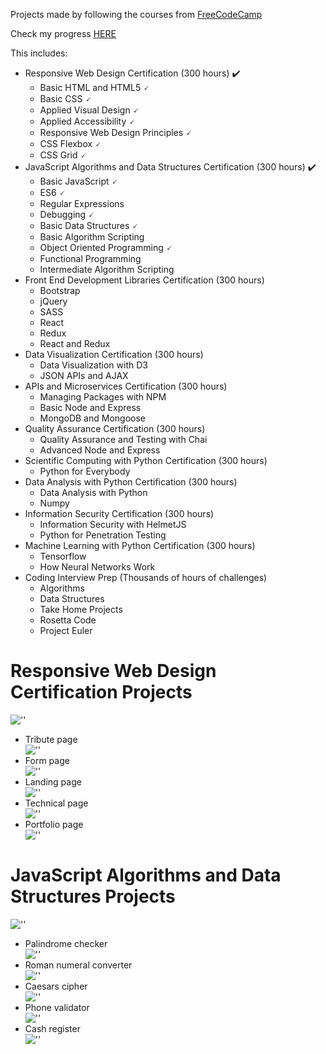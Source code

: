 Projects made by following the courses from [FreeCodeCamp](https://www.freecodecamp.org)

Check my progress [HERE](https://www.freecodecamp.org/madalinaeleonorag)

This includes:
* Responsive Web Design Certification (300 hours) ✔️
  * Basic HTML and HTML5 🗸
  * Basic CSS 🗸
  * Applied Visual Design 🗸
  * Applied Accessibility 🗸
  * Responsive Web Design Principles 🗸
  * CSS Flexbox 🗸
  * CSS Grid 🗸
* JavaScript Algorithms and Data Structures Certification (300 hours) ✔️
  * Basic JavaScript 🗸
  * ES6 🗸
  * Regular Expressions
  * Debugging 🗸
  * Basic Data Structures 🗸
  * Basic Algorithm Scripting
  * Object Oriented Programming 🗸
  * Functional Programming
  * Intermediate Algorithm Scripting
* Front End Development Libraries Certification (300 hours)
  * Bootstrap
  * jQuery
  * SASS
  * React
  * Redux
  * React and Redux
* Data Visualization Certification (300 hours)
  * Data Visualization with D3
  * JSON APIs and AJAX
* APIs and Microservices Certification (300 hours)
  * Managing Packages with NPM
  * Basic Node and Express
  * MongoDB and Mongoose
* Quality Assurance Certification (300 hours)
  * Quality Assurance and Testing with Chai
  * Advanced Node and Express
* Scientific Computing with Python Certification (300 hours)
  * Python for Everybody
* Data Analysis with Python Certification (300 hours)
  * Data Analysis with Python
  * Numpy
* Information Security Certification (300 hours)
  * Information Security with HelmetJS
  * Python for Penetration Testing
* Machine Learning with Python Certification (300 hours)
  * Tensorflow
  * How Neural Networks Work
* Coding Interview Prep (Thousands of hours of challenges)
  * Algorithms
  * Data Structures
  * Take Home Projects
  * Rosetta Code
  * Project Euler

# Responsive Web Design Certification Projects
 
![''](./certifications/Responsive-Web-Design-Certification.png)

* Tribute page<br>
    ![''](./Responsive-Web-Design-Certification/tribute-project/demo.png)
* Form page<br>
    ![''](./Responsive-Web-Design-Certification/form-project/screenshoot.png)
* Landing page<br>
    ![''](./Responsive-Web-Design-Certification/landing-project/screenshoot.png)
* Technical page<br>
    ![''](./Responsive-Web-Design-Certification/technical-project/screenshoot.png)
* Portfolio page<br>
    ![''](./Responsive-Web-Design-Certification/portfolio-project/screenshoot.png)

# JavaScript Algorithms and Data Structures Projects

![''](./certifications/JavaScript-Algorithms-and-Data-Structures-Certification.png)

* Palindrome checker<br>
    ![''](./JavaScript-Algorithms-and-Data-Structures/palindrome-checker/screenshoot.png)
* Roman numeral converter<br>
    ![''](./JavaScript-Algorithms-and-Data-Structures/roman-numeral-converter/screenshoot.png)
* Caesars cipher<br>
    ![''](./JavaScript-Algorithms-and-Data-Structures/caesars-cipher/screenshoot.png)
* Phone validator<br>
    ![''](./JavaScript-Algorithms-and-Data-Structures/phone-validator/screenshoot.png)
* Cash register<br>
    ![''](./JavaScript-Algorithms-and-Data-Structures/cash-register/screenshoot.png)